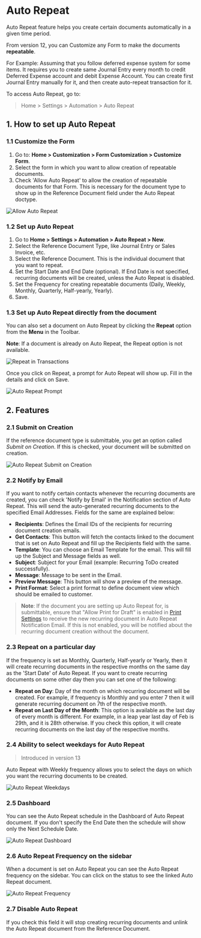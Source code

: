 
# Auto Repeat


Auto Repeat feature helps you create certain documents automatically in a given time period.


From version 12, you can Customize any Form to make the documents **repeatable**.


For Example: Assuming that you follow deferred expense system for some items. It requires you to create same Journal Entry every month to credit Deferred Expense account and debit Expense Account. You can create first Journal Entry manually for it, and then create auto-repeat transaction for it.


To access Auto Repeat, go to:



> 
> Home > Settings > Automation > Auto Repeat
> 
> 
> 


## 1. How to set up Auto Repeat


### 1.1 Customize the Form


1. Go to: **Home > Customization > Form Customization > Customize Form**.
2. Select the form in which you want to allow creation of repeatable documents.
3. Check 'Allow Auto Repeat' to allow the creation of repeatable documents for that Form. This is necessary for the document type to show up in the Reference Document field under the Auto Repeat doctype.


![Allow Auto Repeat](/files/allow-auto-repeat.png)


### 1.2 Set up Auto Repeat


1. Go to **Home > Settings > Automation > Auto Repeat > New**.
2. Select the Reference Document Type, like Journal Entry or Sales Invoice, etc.
3. Select the Reference Document. This is the individual document that you want to repeat.
4. Set the Start Date and End Date (optional).
If End Date is not specified, recurring documents will be created, unless the Auto Repeat is disabled.
5. Set the Frequency for creating repeatable documents
(Daily, Weekly, Monthly, Quarterly, Half-yearly, Yearly).
6. Save.


### 1.3 Set up Auto Repeat directly from the document


You can also set a document on Auto Repeat by clicking the **Repeat** option from the **Menu** in the Toolbar.


**Note**: If a document is already on Auto Repeat, the Repeat option is not available.


![Repeat in Transactions](/files/repeat-option.png)


Once you click on Repeat, a prompt for Auto Repeat will show up. Fill in the details and click on Save.


![Auto Repeat Prompt](/files/auto-repeat-prompt.png)


## 2. Features


### 2.1 Submit on Creation


If the reference document type is submittable, you get an option called *Submit on Creation*. If this is checked, your document will be submitted on creation.


![Auto Repeat Submit on Creation](/files/submit-on-creation.png)


### 2.2 Notify by Email


If you want to notify certain contacts whenever the recurring documents are created, you can check 'Notify by Email' in the Notification section of Auto Repeat. This will send the auto-generated recurring documents to the specified Email Addresses. Fields for the same are explained below:


* **Recipients**: Defines the Email IDs of the recipients for recurring document creation emails.
* **Get Contacts**: This button will fetch the contacts linked to the document that is set on Auto Repeat and fill up the Recipients field with the same.
* **Template**: You can choose an Email Template for the email. This will fill up the Subject and Message fields as well.
* **Subject**: Subject for your Email (example: Recurring ToDo created successfully).
* **Message**: Message to be sent in the Email.
* **Preview Message**: This button will show a preview of the message.
* **Print Format**: Select a print format to define document view which should be emailed to customer.



> 
> **Note**: If the document you are setting up Auto Repeat for, is submittable, ensure that "Allow Print for Draft" is enabled in [Print Settings](/docs/v13/user/manual/en/setting-up/print/print-settings) to receive the new recurring document in Auto Repeat Notification Email. If this is not enabled, you will be notified about the recurring document creation without the document.
> 
> 
> 


### 2.3 Repeat on a particular day


If the frequency is set as Monthly, Quarterly, Half-yearly or Yearly, then it will create recurring documents in the respective months on the same day as the 'Start Date' of Auto Repeat. If you want to create recurring documents on some other day then you can set one of the following:


* **Repeat on Day**: Day of the month on which recurring document will be created. For example, if frequency is Monthly and you enter 7 then it will generate recurring document on 7th of the respective month.
* **Repeat on Last Day of the Month**: This option is available as the last day of every month is different. For example, in a leap year last day of Feb is 29th, and it is 28th otherwise. If you check this option, it will create recurring documents on the last day of the respective months.


### 2.4 Ability to select weekdays for Auto Repeat



> 
> Introduced in version 13
> 
> 
> 


Auto Repeat with Weekly frequency allows you to select the days on which you want the recurring documents to be created.


![Auto Repeat Weekdays](/files/auto-repeat-weekdays.png)


### 2.5 Dashboard


You can see the Auto Repeat schedule in the Dashboard of Auto Repeat document. If you don't specify the End Date then the schedule will show only the Next Schedule Date.


![Auto Repeat Dashboard](/files/auto-repeat-dashboard.png)


### 2.6 Auto Repeat Frequency on the sidebar


When a document is set on Auto Repeat you can see the Auto Repeat frequency on the sidebar.
You can click on the status to see the linked Auto Repeat document.


![Auto Repeat Frequency](/files/auto-repeat-frequency.png)


### 2.7 Disable Auto Repeat


If you check this field it will stop creating recurring documents and unlink the Auto Repeat document from the Reference Document.


